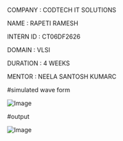 COMPANY : CODTECH IT SOLUTIONS 

NAME : RAPETI RAMESH 

INTERN ID : CT06DF2626

DOMAIN : VLSI

DURATION : 4 WEEKS 

MENTOR : NEELA SANTOSH KUMARC


#simulated wave form

![Image](https://github.com/user-attachments/assets/ad0eb7b2-b90f-4264-8a8c-0373eeb0ec76)


#output

![Image](https://github.com/user-attachments/assets/592db250-3460-4df0-a175-da2999c00ff0)
